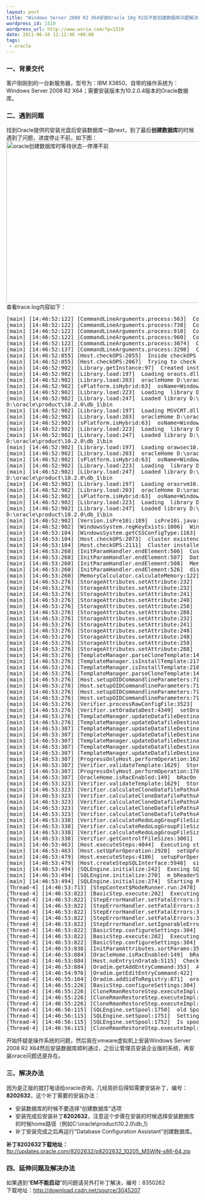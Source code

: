 ```yaml
--- 
layout: post
title: "Windows Server 2008 R2 X64安装Oracle 10g R2后不能创建数据库问题解决办法"
wordpress_id: 1519
wordpress_url: http://www.wsria.com/?p=1519
date: 2011-06-26 12:12:46 +08:00
tags: 
 - oracle
---
```

<h3>一、背景交代</h3>
客户刚刚到的一台新服务器，型号为：IBM X3850，自带的操作系统为：Windows Server 2008 R2 X64；需要安装版本为10.2.0.4版本的Oracle数据库。
<h3>二、遇到问题</h3>
找到Oracle提供的安装光盘后安装数据库一路next，到了最后<strong>创建数据库</strong>的时候遇到了问题，进度停止不前，如下图：
<a href="http://www.kafeitu.me/files/2011/06/oracle-create-db.png"><img src="http://www.kafeitu.me/files/2011/06/oracle-create-db.png" alt="oracle创建数据库时等待状态--停滞不前" title="oracle创建数据库时等待状态--停滞不前" width="575" height="423" class="alignright size-full wp-image-1522" /></a><br/>
查看trace.log内容如下：
<!--more-->
<pre>
[main] [14:46:52:122] [CommandLineArguments.process:563]  CommandLineArguments->process: number of arguments = 32
[main] [14:46:52:122] [CommandLineArguments.process:738]  CommandLineArguments->process: Create Database argument is specified
[main] [14:46:52:122] [CommandLineArguments.process:910]  CommandLineArguments->process: template Name argument is specified
[main] [14:46:52:122] [CommandLineArguments.process:960]  CommandLineArguments->process: db name argument is specified
[main] [14:46:52:122] [CommandLineArguments.process:3074]  CommandLineArguments->process: in Operation Type is Creation/GenerateScripts Mode condition
[main] [14:46:52:137] [CommandLineArguments.process:3298]  CommandLineArguments->process: Successfully process command line arguments
[main] [14:46:52:855] [Host.checkOPS:2055]  Inside checkOPS
[main] [14:46:52:855] [Host.checkOPS:2067]  Trying to check cluster existence
[main] [14:46:52:902] [Library.getInstance:97]  Created instance of Library. 
[main] [14:46:52:902] [Library.load:197]  Loading orauts.dll...
[main] [14:46:52:902] [Library.load:203]  oracleHome D:\oracle\product\10.2.0\db_1
[main] [14:46:52:902] [sPlatform.isHybrid:63]  osName=Windows Vista osArch=amd64 rc=false
[main] [14:46:52:902] [Library.load:223]  Loading  library D:\oracle\product\10.2.0\db_1\bin\orauts.dll
[main] [14:46:52:902] [Library.load:247]  Loaded library D:\oracle\product\10.2.0\db_1\bin\orauts.dll from path=
D:\oracle\product\10.2.0\db_1\bin
[main] [14:46:52:902] [Library.load:197]  Loading MSVCRT.dll...
[main] [14:46:52:902] [Library.load:203]  oracleHome D:\oracle\product\10.2.0\db_1
[main] [14:46:52:902] [sPlatform.isHybrid:63]  osName=Windows Vista osArch=amd64 rc=false
[main] [14:46:52:902] [Library.load:223]  Loading  library D:\oracle\product\10.2.0\db_1\bin\MSVCRT.dll
[main] [14:46:52:902] [Library.load:247]  Loaded library D:\oracle\product\10.2.0\db_1\bin\MSVCRT.dll from path=
D:\oracle\product\10.2.0\db_1\bin
[main] [14:46:52:902] [Library.load:197]  Loading orawsec10.dll...
[main] [14:46:52:902] [Library.load:203]  oracleHome D:\oracle\product\10.2.0\db_1
[main] [14:46:52:902] [sPlatform.isHybrid:63]  osName=Windows Vista osArch=amd64 rc=false
[main] [14:46:52:902] [Library.load:223]  Loading  library D:\oracle\product\10.2.0\db_1\bin\orawsec10.dll
[main] [14:46:52:902] [Library.load:247]  Loaded library D:\oracle\product\10.2.0\db_1\bin\orawsec10.dll from path=
D:\oracle\product\10.2.0\db_1\bin
[main] [14:46:52:902] [Library.load:197]  Loading orasrvm10.dll...
[main] [14:46:52:902] [Library.load:203]  oracleHome D:\oracle\product\10.2.0\db_1
[main] [14:46:52:902] [sPlatform.isHybrid:63]  osName=Windows Vista osArch=amd64 rc=false
[main] [14:46:52:902] [Library.load:223]  Loading  library D:\oracle\product\10.2.0\db_1\bin\orasrvm10.dll
[main] [14:46:52:902] [Library.load:247]  Loaded library D:\oracle\product\10.2.0\db_1\bin\orasrvm10.dll from path=
D:\oracle\product\10.2.0\db_1\bin
[main] [14:46:52:902] [Version.isPre10i:189]  isPre10i.java: Returning FALSE
[main] [14:46:52:902] [WindowsSystem.regKeyExists:1006]  WindowsSystem.regKeyExists: mainkey= HKEY_LOCAL_MACHINE subkey = Software\Oracle\Ocr
[main] [14:46:53:104] [WindowsSystem.getCSSConfigType:1163]  configType=null
[main] [14:46:53:104] [Host.checkOPS:2073]  cluster existence:false
[main] [14:46:53:104] [Host.checkOPS:2111]  Cluster installed=false
[main] [14:46:53:260] [InitParamHandler.endElement:506]  CustomSGA flag: false
[main] [14:46:53:260] [InitParamHandler.endElement:507]  Database Type: MULTIPURPOSE
[main] [14:46:53:260] [InitParamHandler.endElement:508]  Mem Percentage: 40
[main] [14:46:53:260] [InitParamHandler.endElement:526]  distributing Memory: 13737443328
[main] [14:46:53:260] [MemoryCalculator.calculateMemory:122]  Setting SGA to MAX_SGA 1610612736
[main] [14:46:53:276] [StorageAttributes.setAttribute:232]  IN threadID:1 group#=1
[main] [14:46:53:276] [StorageAttributes.setAttribute:232]  IN threadID:1 group#=2
[main] [14:46:53:276] [StorageAttributes.setAttribute:241]  Current threadID=1
[main] [14:46:53:276] [StorageAttributes.setAttribute:248]  Current threadID=1 ==> redoGroups[0]=1
[main] [14:46:53:276] [StorageAttributes.setAttribute:258]  vRedoGroups:[1]
[main] [14:46:53:276] [StorageAttributes.setAttribute:288]  setAttribute: bExists=false
[main] [14:46:53:276] [StorageAttributes.setAttribute:232]  IN threadID:1 group#=3
[main] [14:46:53:276] [StorageAttributes.setAttribute:241]  Current threadID=1
[main] [14:46:53:276] [StorageAttributes.setAttribute:248]  Current threadID=1 ==> redoGroups[0]=1
[main] [14:46:53:276] [StorageAttributes.setAttribute:248]  Current threadID=1 ==> redoGroups[1]=2
[main] [14:46:53:276] [StorageAttributes.setAttribute:258]  vRedoGroups:[1, 2]
[main] [14:46:53:276] [StorageAttributes.setAttribute:288]  setAttribute: bExists=false
[main] [14:46:53:276] [TemplateManager.parseCloneTemplate:1477]  See for any transportable datafiles in TemplateManager.....
[main] [14:46:53:276] [TemplateManager.isInstallTemplate:2178]  Selected Template by user:=General Purpose
[main] [14:46:53:276] [TemplateManager.isInstallTemplate:2185]  The Message Id to be searched:=GENERAL_PURPOSE
[main] [14:46:53:276] [TemplateManager.parseCloneTemplate:1489]  create new clone data file for tp file.......
[main] [14:46:53:276] [Host.setupOIDCommandlineParameters:7184]  setupOIDCommandlineParameters: 
[main] [14:46:53:276] [Host.setupOIDCommandlineParameters:7185]  m_regWithdirService: false
[main] [14:46:53:276] [Host.setupOIDCommandlineParameters:7186]  m_unregWithdirService: false
[main] [14:46:53:276] [Host.setupOIDCommandlineParameters:7187]  m_updateDirService: false
[main] [14:46:53:276] [Verifier.processRawConfigFile:3523]  StorageType == 0
[main] [14:46:53:276] [Verifier.setOradataDest:4349]  setOradataDest:dfDest=D:\oracle\product\10.2.0\oradata
[main] [14:46:53:276] [TemplateManager.updateDatafileDestination:1957]  updateDatafiles:datafileDir=D:\oracle\product\10.2.0\oradata
[main] [14:46:53:276] [TemplateManager.updateDatafileDestination:2103]  From template, RedoLogGrName=1
[main] [14:46:53:307] [TemplateManager.updateDatafileDestination:2118]  new file name redo01.log
[main] [14:46:53:307] [TemplateManager.updateDatafileDestination:2103]  From template, RedoLogGrName=2
[main] [14:46:53:307] [TemplateManager.updateDatafileDestination:2118]  new file name redo02.log
[main] [14:46:53:307] [TemplateManager.updateDatafileDestination:2103]  From template, RedoLogGrName=3
[main] [14:46:53:307] [TemplateManager.updateDatafileDestination:2118]  new file name redo03.log
[main] [14:46:53:307] [ProgressOnlyHost.performOperation:162]  processRawConfigFile=false
[main] [14:46:53:307] [Verifier.validateTemplate:1629]  StorageType == 0
[main] [14:46:53:307] [ProgressOnlyHost.performOperation:178]  validateTemplate=true
[main] [14:46:53:307] [OracleHome.isRacEnabled:149]  bRacOn = false
[main] [14:46:53:323] [Verifier.validateTemplate:1629]  StorageType == 0
[main] [14:46:53:323] [Verifier.calculateCloneDatafilePathsAndSizes:2951]  canonicalPath=D:\oracle\product\10.2.0\
[main] [14:46:53:323] [Verifier.calculateCloneDatafilePathsAndSizes:2951]  canonicalPath=D:\oracle\product\10.2.0\
[main] [14:46:53:323] [Verifier.calculateCloneDatafilePathsAndSizes:2951]  canonicalPath=D:\oracle\product\10.2.0\
[main] [14:46:53:323] [Verifier.calculateCloneDatafilePathsAndSizes:2951]  canonicalPath=D:\oracle\product\10.2.0\
[main] [14:46:53:323] [Verifier.calculateCloneDatafilePathsAndSizes:2951]  canonicalPath=D:\oracle\product\10.2.0\
[main] [14:46:53:338] [Verifier.calculateRedoLogGroupFileSizes:3083]  canonicalPath=D:\oracle\product\10.2.0\
[main] [14:46:53:338] [Verifier.calculateRedoLogGroupFileSizes:3083]  canonicalPath=D:\oracle\product\10.2.0\
[main] [14:46:53:338] [Verifier.calculateRedoLogGroupFileSizes:3083]  canonicalPath=D:\oracle\product\10.2.0\
[main] [14:46:53:338] [Verifier.getControlfFileSizes:3001]  No. of Control files:=3
[main] [14:46:53:463] [Host.executeSteps:4044]  Executing steps....
[main] [14:46:53:463] [Host.setUpForOperation:2920]  setUpForOperation: Mode = 128
[main] [14:46:53:479] [Host.executeSteps:4186]  setupForOperation returned: true
[main] [14:46:53:479] [Host.createStepSQLInterface:5948]  sid =orcl
[main] [14:46:53:494] [SQLEngine.initialize:242]  Execing SQLPLUS/SVRMGR process...
[main] [14:46:53:494] [SQLEngine.initialize:270]  m_bReaderStarted: false
[main] [14:46:53:494] [SQLEngine.initialize:274]  Starting Reader Thread... 
[Thread-4] [14:46:53:713] [StepContext$ModeRunner.run:2478]  ---- Progress Needed:=true
[Thread-4] [14:46:53:822] [BasicStep.execute:202]  Executing Step : CLONE_DB_CREATION_RMAN_RESTORE
[Thread-4] [14:46:53:822] [StepErrorHandler.setFatalErrors:322]  setting Fatal Error: ORA-01092
[Thread-4] [14:46:53:822] [StepErrorHandler.setFatalErrors:322]  setting Fatal Error: ORA-01034
[Thread-4] [14:46:53:822] [StepErrorHandler.setFatalErrors:322]  setting Fatal Error: ORA-03114
[Thread-4] [14:46:53:822] [StepErrorHandler.setFatalErrors:322]  setting Fatal Error: ORA-12560
[Thread-4] [14:46:53:822] [StepErrorHandler.setIgnorableErrors:250]  setting Ignorable Error: ORA-01109
[Thread-4] [14:46:53:822] [BasicStep.configureSettings:304]  messageHandler being set=null
[Thread-4] [14:46:53:822] [BasicStep.execute:202]  Executing Step : INSTANCE_CREATION
[Thread-4] [14:46:53:822] [BasicStep.configureSettings:304]  messageHandler being set=null
[Thread-4] [14:46:53:838] [InitParamAttributes.sortParams:3532]  m_sortOn:-1 sortOn:4
[Thread-4] [14:46:53:884] [OracleHome.isRacEnabled:149]  bRacOn = false
[Thread-4] [14:46:53:884] [Host.noEntryinOratab:5115]  Check made for oratab arg passed............
[Thread-4] [14:46:53:884] [Oradim.getAddEntryCommand:353]  AddEntry=[D:\oracle\product\10.2.0\db_1\bin\oradim.exe, -new, -sid, ORCL, -startmode, manual, -spfile]
[Thread-4] [14:46:54:976] [Oradim.getEditEntryCommand:422]  getEditEntry cmd=[D:\oracle\product\10.2.0\db_1\bin\oradim.exe, -edit, -sid, ORCL, -startmode, auto, -srvcstart, system]
[Thread-4] [14:46:55:164] [Oradim.addSidToRegistry:871]  oracleHomeKey: SOFTWARE\ORACLE\KEY_OraDb10g_home1
[Thread-4] [14:46:55:226] [BasicStep.configureSettings:304]  messageHandler being set=oracle.sysman.assistants.util.UIMessageHandler@6f27f79d
[Thread-4] [14:46:55:226] [CloneRmanRestoreStep.executeImpl:217]  Instance Creation went fine..........
[Thread-4] [14:46:55:226] [CloneRmanRestoreStep.executeImpl:224]  db_recovery_file_dest=D:\oracle\product\10.2.0\flash_recovery_area
[Thread-4] [14:46:55:226] [CloneRmanRestoreStep.executeImpl:227]  db_recovery_file_dest_size=2147483648
[Thread-4] [14:46:56:115] [SQLEngine.setSpool:1750]  old Spool  = null
[Thread-4] [14:46:56:115] [SQLEngine.setSpool:1751]  Setting Spool  = D:\oracle\product\10.2.0\db_1\cfgtoollogs\dbca\orcl\CloneRmanRestore.log
[Thread-4] [14:46:56:115] [SQLEngine.setSpool:1752]  Is spool appendable? --> true
[Thread-4] [14:46:56:115] [CloneRmanRestoreStep.executeImpl:320]  starting with pfile=D:\oracle\product\10.2.0\admin\orcl\pfile\init.ora
</pre>
开始怀疑是操作系统的问题，然后我在vmware虚拟机上安装Windows Server 2008 R2 X64然后安装数据库顺利通过，之后让管理员安装企业版的系统，再安装orace问题还是存在。
<h3>三、解决办法</h3>
因为是正版的就打电话给oracle咨询，几经周折后得知需要安装补丁，编号：<strong>8202632</strong>，这个补丁需要的安装办法：
<ul>
	<li>安装数据库的时候不要选择“创建数据库”选项</li>
	<li>安装完成后安装补丁<strong>8202632</strong>，注意这个步骤在安装的时候选择安装数据库的时候home路径（例如C:\oracle\product\10.2.0\db_1）</li>
	<li>补丁安装完成之后再运行“Database Configuration Assistant”创建数据库。</li>
</ul>
<strong>补丁8202632下载地址：</strong><a href="ftp://updates.oracle.com/8202632/p8202632_10205_MSWIN-x86-64.zip" target="_blank">ftp://updates.oracle.com/8202632/p8202632_10205_MSWIN-x86-64.zip</a>
<h3>四、延伸问题及解决办法</h3>
如果遇到“<strong>EM不能启动</strong>”的问题请另外打补丁解决，编号：8350262<br/>
下载地址：<a href="http://download.csdn.net/source/3045207">http://download.csdn.net/source/3045207</a>

